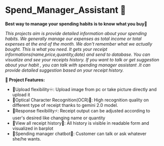 # Spend_Manager_Assistant 💬
 **Best way to manage your spending habits is to know what you buy🎯** 

*This projects aim is provide detailed information about  your spending habits.
We generally manage our expenses as total income or total expenses at the end of the month. We don't remember  what we actually bought. This is what you need.
It gets your receipt informations(name,price,quantity,date) and send to database. You can visualize and  see your receipts history.
If you want to talk or get suggestion about your habit , you can talk with spending  manager assistant .It can provide detailed suggestion based on your receipt history.*


**🚀 Project Features:**
* 📌Upload flexibility♾️: Upload image from pc or take picture directly and upload it
* 📌Optical Character Recognition(OCR)🔎: High recognition quality on different type of receipt thanks to gemini 2.0 model.
* 📌Response flexibility⚡: Receipt output  can be adjusted according to user's desired like changing name or quantity
* 📌View all receipt history👀: All history is visible in readable form and visualized in barplot
* 📌Spending manager chatbot🤖: Customer can talk or ask whatever she/he wants. 



